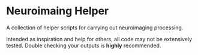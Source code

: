 # Neuroimaing Helper
A collection of helper scripts for carrying out neuroimaging processing. 

Intended as inspiration and help for others, all code may not be extensively tested. Double checking your outputs is **highly** recommended.
